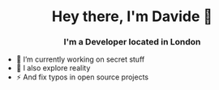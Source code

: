 <h1 align="center">Hey there, I'm Davide 🤌</h1>
<h3 align="center">I'm a Developer located in London</h3>

- 🔭 I’m currently working on secret stuff
- 🌱 I also explore reality
- ⚡ And fix typos in open source projects
